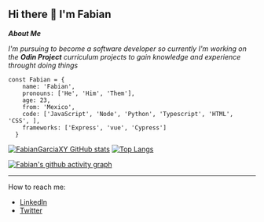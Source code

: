 ## Hi there 👋 I'm Fabian
 
 
***About Me***

*I'm pursuing to become a software developer so currently I'm working on the **Odin Project** curriculum projects to gain knowledge and experience throught doing things*

```JS
const Fabian = {
    name: 'Fabian',
    pronouns: ['He', 'Him', 'Them'], 
    age: 23,
    from: 'Mexico',
    code: ['JavaScript', 'Node', 'Python', 'Typescript', 'HTML', 'CSS', ],
    frameworks: ['Express', 'vue', 'Cypress']
  }
```


 [![FabianGarciaXY GitHub stats](https://github-readme-stats.vercel.app/api?username=FabianGarciaXY&count_private=true&hide=stars&show_icons=true&theme=highcontrast)](https://github.com/FabianGarciaXY/github-readme-stats)
[![Top Langs](https://github-readme-stats.vercel.app/api/top-langs/?username=FabianGarciaXY&&layout=compact)](https://github.com/FabianGarciaXY/github-readme-stats)


[![Fabian's github activity graph](https://activity-graph.herokuapp.com/graph?username=FabianGarciaXY&theme=react-dark)](https://github.com/FabianGarciaXY/github-readme-activity-graph)

 
 ---
How to reach me:
* [Linkedln](https://www.linkedin.com/in/fabi%C3%A1n-hern%C3%A1ndez-garc%C3%ADa-44067920a/)
* [Twitter](https://twitter.com/Fbin29745791)
